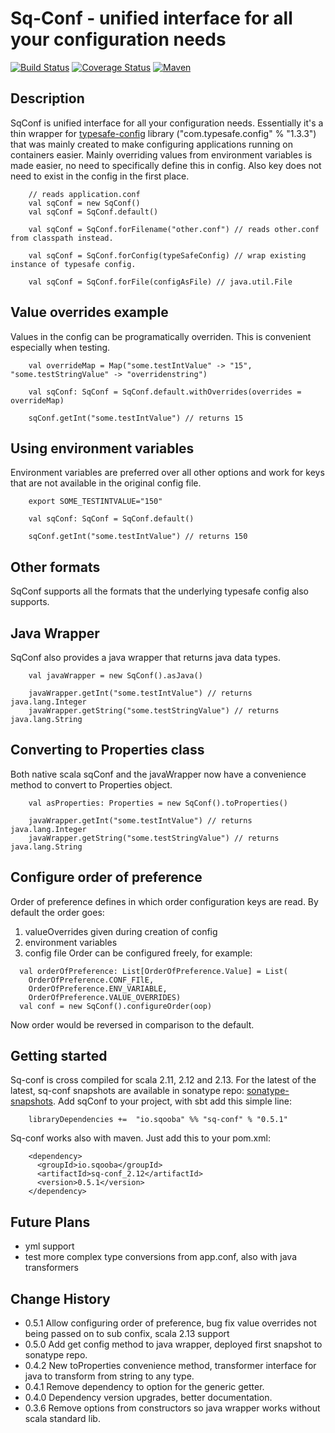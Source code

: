 # Sq-Conf - unified interface for all your configuration needs

[![Build Status](https://travis-ci.org/Sqooba/sq-conf.svg?branch=master)](https://travis-ci.org/Sqooba/sq-conf/) 
[![Coverage Status](https://coveralls.io/repos/github/Sqooba/sq-conf/badge.svg?branch=coverall-test)](https://coveralls.io/github/Sqooba/sq-conf?branch=coverall-test)
[![Maven](https://img.shields.io/maven-central/v/io.sqooba/sq-conf_2.11.svg)](https://maven-badges.herokuapp.com/maven-central/io.sqooba/sq-conf_2.11)

## Description

SqConf is unified interface for all your configuration needs. Essentially it's a thin wrapper for 
[typesafe-config](https://github.com/lightbend/config) library ("com.typesafe.config" % "1.3.3") 
that was mainly created to make configuring applications running on containers easier. 
Mainly overriding values from environment variables is made easier, no need to specifically 
define this in config. Also key does not need to exist in the config in the first place. 

```
    // reads application.conf
    val sqConf = new SqConf() 
    val sqConf = SqConf.default()
    
    val sqConf = SqConf.forFilename("other.conf") // reads other.conf from classpath instead.
    
    val sqConf = SqConf.forConfig(typeSafeConfig) // wrap existing instance of typesafe config.
    
    val sqConf = SqConf.forFile(configAsFile) // java.util.File 
```

## Value overrides example
Values in the config can be programatically overriden. This is convenient especially when testing.
```
    val overrideMap = Map("some.testIntValue" -> "15", "some.testStringValue" -> "overridenstring")

    val sqConf: SqConf = SqConf.default.withOverrides(overrides = overrideMap)
	
    sqConf.getInt("some.testIntValue") // returns 15
```

## Using environment variables
Environment variables are preferred over all other options and work for keys that are not available
in the original config file.
```
    export SOME_TESTINTVALUE="150"

    val sqConf: SqConf = SqConf.default()
	
    sqConf.getInt("some.testIntValue") // returns 150
```

## Other formats
SqConf supports all the formats that the underlying typesafe config also supports.

## Java Wrapper
SqConf also provides a java wrapper that returns java data types.
```
    val javaWrapper = new SqConf().asJava()
	
    javaWrapper.getInt("some.testIntValue") // returns java.lang.Integer
    javaWrapper.getString("some.testStringValue") // returns java.lang.String
```

## Converting to Properties class
Both native scala sqConf and the javaWrapper now have a convenience method to convert to Properties
object.
```
    val asProperties: Properties = new SqConf().toProperties()
	
    javaWrapper.getInt("some.testIntValue") // returns java.lang.Integer
    javaWrapper.getString("some.testStringValue") // returns java.lang.String
```

## Configure order of preference
Order of preference defines in which order configuration keys are read. By default the order goes:
 1.  valueOverrides given during creation of config
 2.  environment variables
 3.  config file
 Order can be configured freely, for example:
 ```
   val orderOfPreference: List[OrderOfPreference.Value] = List(
     OrderOfPreference.CONF_FIlE,
     OrderOfPreference.ENV_VARIABLE,
     OrderOfPreference.VALUE_OVERRIDES)
   val conf = new SqConf().configureOrder(oop)
 ```
 Now order would be reversed in comparison to the default.

## Getting started
Sq-conf is cross compiled for scala 2.11, 2.12 and 2.13. For the latest of the latest, sq-conf snapshots 
are available in sonatype repo: 
[sonatype-snapshots](https://oss.sonatype.org/content/repositories/snapshots/io/sqooba/). 
Add sqConf to your project, with sbt add this simple line:
```
    libraryDependencies +=  "io.sqooba" %% "sq-conf" % "0.5.1" 
```

Sq-conf works also with maven. Just add this to your pom.xml:
```
    <dependency>
      <groupId>io.sqooba</groupId>
      <artifactId>sq-conf_2.12</artifactId>
      <version>0.5.1</version>
    </dependency>
```

## Future Plans
- yml support
- test more complex type conversions from app.conf, also with java transformers

## Change History
- 0.5.1 Allow configuring order of preference, bug fix value overrides not being passed on to sub confix, scala 2.13 support
- 0.5.0 Add get config method to java wrapper, deployed first snapshot to sonatype repo.
- 0.4.2 New toProperties convenience method, transformer interface for java to transform from string to any type.
- 0.4.1 Remove dependency to option for the generic getter.
- 0.4.0 Dependency version upgrades, better documentation.
- 0.3.6 Remove options from constructors so java wrapper works without scala standard lib.
